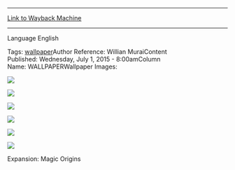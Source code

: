 
---
[Link to Wayback Machine](https://web.archive.org/web/20150703204048/http://magic.wizards.com/en/articles/wallpapers/kytheon-hero-akros)

[_metadata_:generator]:- "Drupal 7 (http://drupal.org)"
[_metadata_:node]:- "406821"
[_metadata_:source]:- "article"
[_metadata_:title]:- "Kytheon, Hero of Akros"
[_metadata_:wayback_capture_timestamp]:- "2015-07-03 20:40:48"
[_metadata_:wayback_raw_url]:- "https://web.archive.org/web/20150703204048id_/http://magic.wizards.com/en/articles/wallpapers/kytheon-hero-akros"
[_metadata_:wayback_url]:- "http://magic.wizards.com/en/articles/wallpapers/kytheon-hero-akros"
---






Language 
 English

Tags: [wallpaper](/en/tags/wallpaper)Author Reference: Willian MuraiContent Published: Wednesday, July 1, 2015 - 8:00amColumn Name: WALLPAPERWallpaper Images: 

[![](https://media.magic.wizards.com/styles/large/public/images/wallpaper/KytheonHeroofAkros_ORI_2560x1600_Wallpaper.jpg)](http://magic.wizards.com/sites/mtg/files/images/wallpaper/KytheonHeroofAkros_ORI_2560x1600_Wallpaper.jpg) 



[![](https://media.magic.wizards.com/styles/large/public/images/wallpaper/KytheonHeroofAkros_ORI_1920x1080_Wallpaper.jpg)](http://magic.wizards.com/sites/mtg/files/images/wallpaper/KytheonHeroofAkros_ORI_1920x1080_Wallpaper.jpg) 



[![](https://media.magic.wizards.com/styles/large/public/images/wallpaper/KytheonHeroofAkros_ORI_1280x960_Wallpaper.jpg)](http://magic.wizards.com/sites/mtg/files/images/wallpaper/KytheonHeroofAkros_ORI_1280x960_Wallpaper.jpg) 



[![](https://media.magic.wizards.com/styles/large/public/images/wallpaper/KytheonHeroofAkros_ORI_iPhone_Wallpaper.jpg)](http://magic.wizards.com/sites/mtg/files/images/wallpaper/KytheonHeroofAkros_ORI_iPhone_Wallpaper.jpg) 



[![](https://media.magic.wizards.com/styles/large/public/images/wallpaper/KytheonHeroofAkros_ORI_Tablet_Wallpaper.jpg)](http://magic.wizards.com/sites/mtg/files/images/wallpaper/KytheonHeroofAkros_ORI_Tablet_Wallpaper.jpg) 



[![](https://media.magic.wizards.com/styles/large/public/images/wallpaper/KytheonHeroofAkros_ORI_Facebook_Wallpaper.jpg)](http://magic.wizards.com/sites/mtg/files/images/wallpaper/KytheonHeroofAkros_ORI_Facebook_Wallpaper.jpg) 

Expansion: Magic Origins  

 
